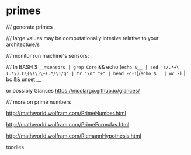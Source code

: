 # primes

/// generate primes 

/// large values may be computationally intesive relative to your architecture/s

/// monitor run machine's sensors:

/// In BASH $ __=`sensors | grep Core` && echo \(`echo $__ | sed 's/.*+\(.*\).C\(\s\)\+(.*/\1/g' | tr "\n" "+" | head -c-1`\)\/`echo $__ | wc -l` | bc && unset __

or possibly Glances https://nicolargo.github.io/glances/


/// more on prime numbers


http://mathworld.wolfram.com/PrimeNumber.html

http://mathworld.wolfram.com/PrimeFormulas.html

http://mathworld.wolfram.com/RiemannHypothesis.html

toodles
